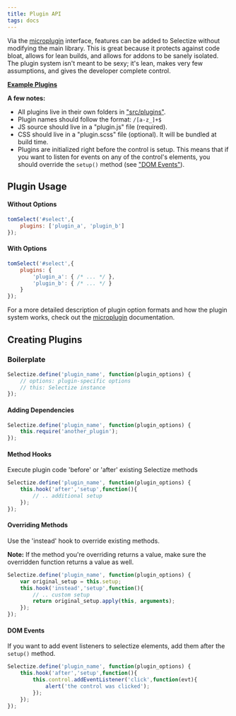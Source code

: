 ```yaml
---
title: Plugin API
tags: docs
---
```


Via the [microplugin](https://github.com/brianreavis/microplugin.js) interface,
features can be added to Selectize without modifying the main library.
This is great because it protects against code bloat, allows for lean builds,
and allows for addons to be sanely isolated. The plugin system isn't meant
to be sexy; it's lean, makes very few assumptions, and gives the developer
complete control.

[**Example Plugins**](examples/plugins)

**A few notes:**
- All plugins live in their own folders in ["src/plugins"](https://github.com/orchidjs/orchid-select/tree/master/src/plugins).
- Plugin names should follow the format: `/[a-z_]+$`
- JS source should live in a "plugin.js" file (required).
- CSS should live in a "plugin.scss" file (optional). It will be bundled at build time.
- Plugins are initialized right before the control is setup.
  This means that if you want to listen for events on any of the control's
  elements, you should override the `setup()` method (see ["DOM Events"](#dom-events)).

## Plugin Usage

#### Without Options

```js
tomSelect('#select',{
	plugins: ['plugin_a', 'plugin_b']
});
```

#### With Options

```js
tomSelect('#select',{
	plugins: {
		'plugin_a': { /* ... */ },
		'plugin_b': { /* ... */ }
	}
});
```

For a more detailed description of plugin option formats and how the plugin system works, check out the [microplugin](https://github.com/brianreavis/microplugin.js) documentation.


## Creating Plugins


### Boilerplate

```js
Selectize.define('plugin_name', function(plugin_options) {
	// options: plugin-specific options
	// this: Selectize instance
});
```

#### Adding Dependencies

```js
Selectize.define('plugin_name', function(plugin_options) {
	this.require('another_plugin');
});
```

#### Method Hooks

Execute plugin code 'before' or 'after' existing Selectize methods

```js
Selectize.define('plugin_name', function(plugin_options) {
	this.hook('after','setup',function(){
		// .. additional setup
	});
});
```

#### Overriding Methods
Use the 'instead' hook to override existing methods.

**Note:** If the method you're overriding returns a value, make sure the
overridden function returns a value as well.

```js
Selectize.define('plugin_name', function(plugin_options) {
	var original_setup = this.setup;
	this.hook('instead','setup',function(){
		// .. custom setup
		return original_setup.apply(this, arguments);
	});
});
```


#### DOM Events
If you want to add event listeners to selectize elements, add them after the `setup()` method.

```js
Selectize.define('plugin_name', function(plugin_options) {
	this.hook('after','setup',function(){
		this.control.addEventListener('click',function(evt){
			alert('the control was clicked');
		});
	});
});
```
